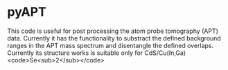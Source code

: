 # pyAPT
This code is useful for post processing the atom probe tomography (APT) data. Currently it has the functionality to substract the defined background ranges in the APT mass spectrum and disentangle the defined overlaps. Currently its structure works is suitable only for CdS/Cu(In,Ga)&lt;code>Se&lt;sub>2&lt;/sub>&lt;/code>
